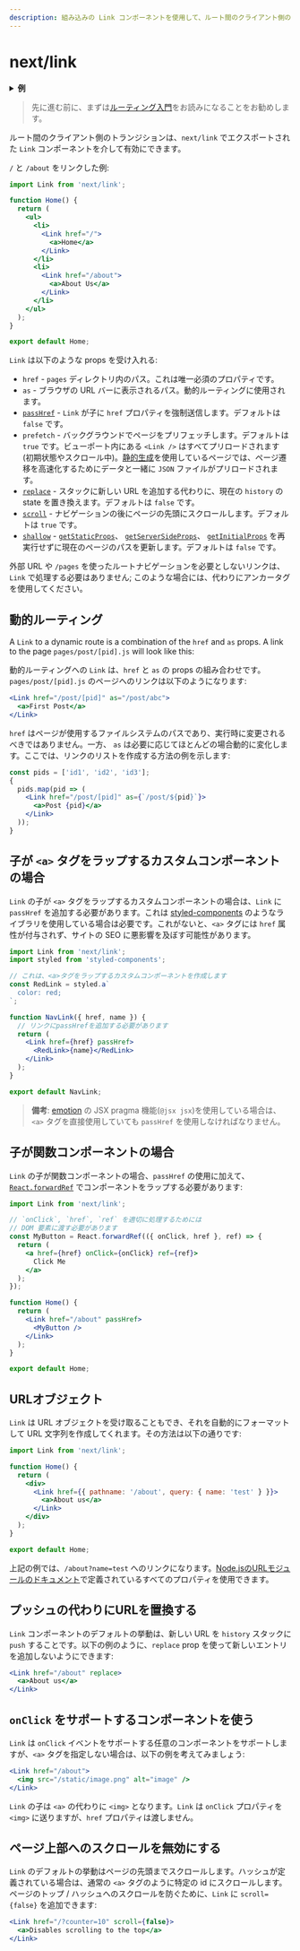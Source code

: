 ```yaml
---
description: 組み込みの Link コンポーネントを使用して、ルート間のクライアント側のトランジションを有効にします。
---
```


# next/link

<details>
  <summary><b>例</b></summary>
  <ul>
    <li><a href="https://github.com/vercel/next.js/tree/canary/examples/hello-world">Hello World</a></li>
  </ul>
</details>

> 先に進む前に、まずは[ルーティング入門](/docs/routing/introduction.md)をお読みになることをお勧めします。

ルート間のクライアント側のトランジションは、`next/link` でエクスポートされた `Link` コンポーネントを介して有効にできます。

`/` と `/about` をリンクした例:

```jsx
import Link from 'next/link';

function Home() {
  return (
    <ul>
      <li>
        <Link href="/">
          <a>Home</a>
        </Link>
      </li>
      <li>
        <Link href="/about">
          <a>About Us</a>
        </Link>
      </li>
    </ul>
  );
}

export default Home;
```

`Link` は以下のような props を受け入れる:

- `href` - `pages` ディレクトリ内のパス。これは唯一必須のプロパティです。
- `as` - ブラウザの URL バーに表示されるパス。動的ルーティングに使用されます。
- [`passHref`](#子が-a-タグをラップするカスタムコンポーネントの場合) - `Link` が子に `href` プロパティを強制送信します。デフォルトは `false` です。
- `prefetch` - バックグラウンドでページをプリフェッチします。デフォルトは `true` です。ビューポート内にある `<Link />` はすべてプリロードされます (初期状態やスクロール中)。[静的生成](/docs/basic-features/data-fetching#getstaticprops-static-generation)を使用しているページでは、ページ遷移を高速化するためにデータと一緒に `JSON` ファイルがプリロードされます。
- [`replace`](#プッシュの代わりにURLを置換する) - スタックに新しい URL を追加する代わりに、現在の `history` の state を置き換えます。デフォルトは `false` です。
- [`scroll`](#ページ上部へのスクロールを無効にする) - ナビゲーションの後にページの先頭にスクロールします。デフォルトは `true` です。
- [`shallow`](/docs/routing/shallow-routing.md) - [`getStaticProps`](/docs/basic-features/data-fetching.md#getstaticprops-static-generation)、 [`getServerSideProps`](/docs/basic-features/data-fetching.md#getserversideprops-server-side-rendering)、 [`getInitialProps`](/docs/api-reference/data-fetching/getInitialProps.md) を再実行せずに現在のページのパスを更新します。デフォルトは `false` です。

外部 URL や `/pages` を使ったルートナビゲーションを必要としないリンクは、`Link` で処理する必要はありません; このような場合には、代わりにアンカータグを使用してください。

## 動的ルーティング

A `Link` to a dynamic route is a combination of the `href` and `as` props. A link to the page `pages/post/[pid].js` will look like this:

動的ルーティングへの `Link` は、`href` と `as` の props の組み合わせです。`pages/post/[pid].js` のページへのリンクは以下のようになります:

```jsx
<Link href="/post/[pid]" as="/post/abc">
  <a>First Post</a>
</Link>
```

`href` はページが使用するファイルシステムのパスであり、実行時に変更されるべきではありません。一方、 `as` は必要に応じてほとんどの場合動的に変化します。ここでは、リンクのリストを作成する方法の例を示します:

```jsx
const pids = ['id1', 'id2', 'id3'];
{
  pids.map(pid => (
    <Link href="/post/[pid]" as={`/post/${pid}`}>
      <a>Post {pid}</a>
    </Link>
  ));
}
```

## 子が `<a>` タグをラップするカスタムコンポーネントの場合

`Link` の子が `<a>` タグをラップするカスタムコンポーネントの場合は、`Link` に `passHref` を追加する必要があります。これは [styled-components](https://styled-components.com/) のようなライブラリを使用している場合は必要です。これがないと、`<a>` タグには `href` 属性が付与されず、サイトの SEO に悪影響を及ぼす可能性があります。

```jsx
import Link from 'next/link';
import styled from 'styled-components';

// これは、<a>タグをラップするカスタムコンポーネントを作成します
const RedLink = styled.a`
  color: red;
`;

function NavLink({ href, name }) {
  // リンクにpassHrefを追加する必要があります
  return (
    <Link href={href} passHref>
      <RedLink>{name}</RedLink>
    </Link>
  );
}

export default NavLink;
```

> **備考**: [emotion](https://emotion.sh/) の JSX pragma 機能(`@jsx jsx`)を使用している場合は、`<a>` タグを直接使用していても `passHref` を使用しなければなりません。

## 子が関数コンポーネントの場合

`Link` の子が関数コンポーネントの場合、`passHref` の使用に加えて、[`React.forwardRef`](https://reactjs.org/docs/react-api.html#reactforwardref) でコンポーネントをラップする必要があります:

```jsx
import Link from 'next/link';

// `onClick`, `href`, `ref` を適切に処理するためには
// DOM 要素に渡す必要があります
const MyButton = React.forwardRef(({ onClick, href }, ref) => {
  return (
    <a href={href} onClick={onClick} ref={ref}>
      Click Me
    </a>
  );
});

function Home() {
  return (
    <Link href="/about" passHref>
      <MyButton />
    </Link>
  );
}

export default Home;
```

## URLオブジェクト

`Link` は URL オブジェクトを受け取ることもでき、それを自動的にフォーマットして URL 文字列を作成してくれます。その方法は以下の通りです:

```jsx
import Link from 'next/link';

function Home() {
  return (
    <div>
      <Link href={{ pathname: '/about', query: { name: 'test' } }}>
        <a>About us</a>
      </Link>
    </div>
  );
}

export default Home;
```

上記の例では、`/about?name=test` へのリンクになります。[Node.jsのURLモジュールのドキュメント](https://nodejs.org/api/url.html#url_url_strings_and_url_objects)で定義されているすべてのプロパティを使用できます。

## プッシュの代わりにURLを置換する

`Link` コンポーネントのデフォルトの挙動は、新しい URL を `history` スタックに `push` することです。以下の例のように、`replace` prop を使って新しいエントリを追加しないようにできます:

```jsx
<Link href="/about" replace>
  <a>About us</a>
</Link>
```

## `onClick` をサポートするコンポーネントを使う

`Link` は `onClick` イベントをサポートする任意のコンポーネントをサポートしますが、`<a>` タグを指定しない場合は、以下の例を考えてみましょう:

```jsx
<Link href="/about">
  <img src="/static/image.png" alt="image" />
</Link>
```

`Link` の子は `<a>` の代わりに `<img>` となります。`Link` は `onClick` プロパティを `<img>` に送りますが、`href` プロパティは渡しません。

## ページ上部へのスクロールを無効にする

`Link` のデフォルトの挙動はページの先頭までスクロールします。ハッシュが定義されている場合は、通常の `<a>` タグのように特定の id にスクロールします。ページのトップ / ハッシュへのスクロールを防ぐために、`Link` に `scroll={false}` を追加できます:

```jsx
<Link href="/?counter=10" scroll={false}>
  <a>Disables scrolling to the top</a>
</Link>
```
